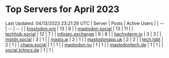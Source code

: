 # Top Servers for April 2023
Last Updated: 04/13/2023 23:21:26 UTC
| Server | Posts | Active Users |
| -- | -- | -- |
| [fosstodon.org](https://fosstodon.org/tags/PowerShell) | 13 | 8 |
| [mastodon.social](https://mastodon.social/tags/PowerShell) | 13 | 11 |
| [techhub.social](https://techhub.social/tags/PowerShell) | 12 | 7 |
| [infosec.exchange](https://infosec.exchange/tags/PowerShell) | 8 | 8 |
| [hachyderm.io](https://hachyderm.io/tags/PowerShell) | 3 | 3 |
| [mstdn.social](https://mstdn.social/tags/PowerShell) | 3 | 1 |
| [masto.ai](https://masto.ai/tags/PowerShell) | 2 | 1 |
| [mastodonapp.uk](https://mastodonapp.uk/tags/PowerShell) | 2 | 2 |
| [tech.lgbt](https://tech.lgbt/tags/PowerShell) | 2 | 1 |
| [chaos.social](https://chaos.social/tags/PowerShell) | 1 | 1 |
| [mastodon.nu](https://mastodon.nu/tags/PowerShell) | 1 | 1 |
| [mastodontech.de](https://mastodontech.de/tags/PowerShell) | 1 | 1 |
| [social.tchncs.de](https://social.tchncs.de/tags/PowerShell) | 1 | 1 |
